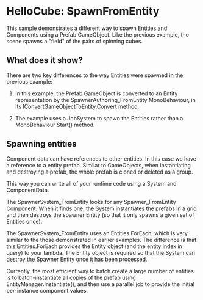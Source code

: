 # HelloCube: SpawnFromEntity

This sample demonstrates a different way to spawn Entities and Components using a Prefab GameObject. Like the previous example, the scene spawns a "field" of the pairs of spinning cubes.

## What does it show?

There are two key differences to the way Entities were spawned in the previous example:

1. In this example, the Prefab GameObject is converted to an Entity representation by the SpawnerAuthoring_FromEntity MonoBehaviour, in its IConvertGameObjectToEntity.Convert method.

2. The example uses a JobSystem to spawn the Entities rather than a MonoBehaviour Start() method.

## Spawning entities

Component data can have references to other entities. In this case we have a reference to a entity prefab. Similar to GameObjects, when instantiating and destroying a prefab, the whole prefab is cloned or deleted as a group.

This way you can write all of your runtime code using a System and ComponentData.

The SpawnerSystem_FromEntity looks for any Spawner_FromEntity Component.
When it finds one, the System instantiates the prefabs in a grid and then destroys the spawner Entity (so that it only spawns a given set of Entities once).

The SpawnerSystem_FromEntity uses an Entities.ForEach, which is very similar to the those demonstrated in earlier examples. The difference is that this Entities.ForEach provides the Entity object (and the entity index in query) to your lambda. The Entity object is required so that the System can destroy the Spawner Entity once it has been processed.

Currently, the most efficient way to batch create a large number of entities is to batch-instantiate all copies of the prefab using EntityManager.Instantiate(), and then use a parallel job to provide the initial per-instance component values.